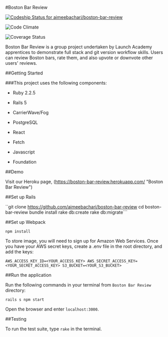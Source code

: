#Boston Bar Review

[ ![Codeship Status for aimeebachari/boston-bar-review](https://app.codeship.com/projects/41a46fe0-bf10-0134-42bb-7a625a3fabd4/status?branch=master)](https://app.codeship.com/projects/196483)

![Code Climate](https://codeclimate.com/github/aimeebachari/boston-bar-review.png)

![Coverage Status](https://coveralls.io/repos/aimeebachari/boston-bar-review/badge.png)


Boston Bar Review is a group project undertaken by Launch Academy apprentices to demonstrate full stack and git version workflow skills. Users can review Boston bars, rate them, and also upvote or downvote other users' reviews.

##Getting Started

###This project uses the following components:

* Ruby 2.2.5

* Rails 5

* CarrierWave/Fog

* PostgreSQL

* React

* Fetch

* Javascript

* Foundation

##Demo

Visit our Heroku page, (https://boston-bar-review.herokuapp.com/ "Boston Bar Review")

##Set up Rails

``git clone https://github.com/aimeebachari/boston-bar-review
cd boston-bar-review
bundle install
rake db:create
rake db:migrate```

##Set up Webpack

`npm install`

To store image, you will need to sign up for Amazon Web Services. Once you have your AWS secret keys, create a .env file in the root directory, and add the keys:

`AWS_ACCESS_KEY_ID=<YOUR_ACCESS_KEY>
AWS_SECRET_ACCESS_KEY=<YOUR_SECRET_ACCESS_KEY>
S3_BUCKET=<YOUR_S3_BUCKET>`

##Run the application

Run the following commands in your terminal from `Boston Bar Review` directory:

`rails s
npm start`

Open the browser and enter `localhost:3000`.

##Testing

To run the test suite, type `rake` in the terminal.
